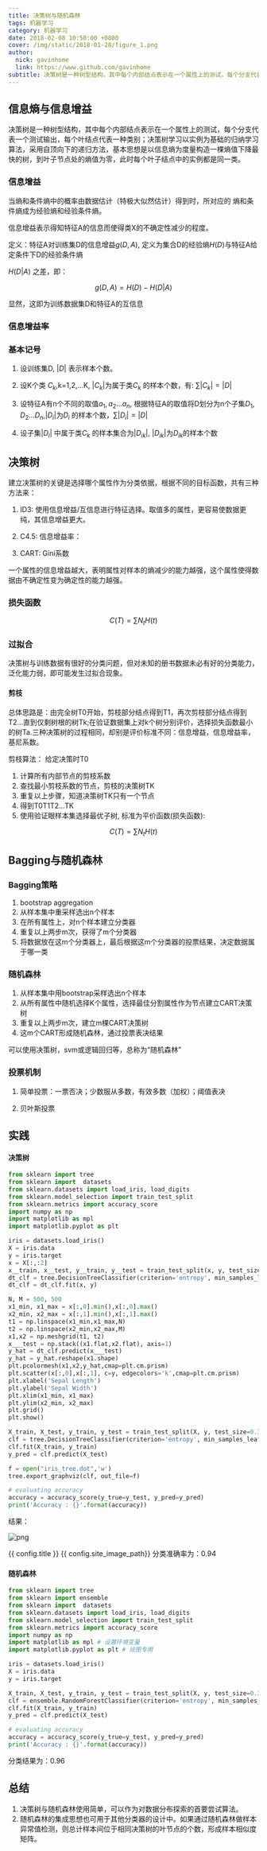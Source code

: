 ```yaml
---
title: 决策树与随机森林
tags: 机器学习
category: 机器学习
date: 2018-02-08 10:50:00 +0800
cover: /img/static/2018-01-28/figure_1.png
author: 
  nick: gavinhome
  link: https://www.github.com/gavinhome
subtitle: 决策树是一种树型结构，其中每个内部结点表示在一个属性上的测试，每个分支代表一个测试输出，每个叶结点代表一种类别；决策树学习以实例为基础的归纳学习算法，采用自顶向下的递归方法，基本思想是以信息熵为度量构造一棵熵值下降最快的树，到叶子节点处的熵值为零，此时每个叶子结点中的实例都是同一类。
---
```


## 信息熵与信息增益
决策树是一种树型结构，其中每个内部结点表示在一个属性上的测试，每个分支代表一个测试输出，每个叶结点代表一种类别；决策树学习以实例为基础的归纳学习算法，采用自顶向下的递归方法，基本思想是以信息熵为度量构造一棵熵值下降最快的树，到叶子节点处的熵值为零，此时每个叶子结点中的实例都是同一类。

### 信息增益
当熵和条件熵中的概率由数据估计（特极大似然估计）得到时，所对应的
熵和条件熵成为经验熵和经验条件熵。

信息增益表示得知特征A的信息而使得类X的不确定性减少的程度。

定义：特征A对训练集D的信息增益$g\left(D,A\right)$, 定义为集合D的经验熵$H\left(D\right)$与特征A给定条件下D的经验条件熵

$H \left( D|A \right)$
之差，即：

$$g\left(D,A\right) = H\left(D\right) - H\left(D|A\right)$$

显然，这即为训练数据集D和特征A的互信息


### 信息增益率

### 基本记号


1. 设训练集D, 
$\left| D \right|$ 表示样本个数。

2. 设K个类 $C_k$,k=1,2,...K,
$\left|C_k\right|$为属于类$C_k$
的样本个数，有: $\sum\left|C_k\right| = |D|$

3. 设特征A有n个不同的取值${a_{1},a_{2}...a_{n}}$, 
根据特征A的取值将D划分为n个子集$D_{1},D_{2}...D_{n}$,$\left|D_i\right|$为$D_i$
的样本个数，$\sum\left|D_i\right| = \left|D\right|$

4. 设子集$\left|D_i\right|$
中属于类$C_k$
的样本集合为$\left|D_{ik}\right|$, $\left|D_{ik}\right|$为$D_{ik}$的样本个数


## 决策树

建立决策树的关键是选择哪个属性作为分类依据，根据不同的目标函数，共有三种方法来：

1. ID3: 使用信息增益/互信息进行特征选择。取值多的属性，更容易使数据更纯，其信息增益更大。

2. C4.5: 信息增益率：

3. CART: Gini系数

一个属性的信息增益越大，表明属性对样本的熵减少的能力越强，这个属性使得数据由不确定性变为确定性的能力越强。

### 损失函数

$$C\left(T\right) = \sum_{} N_{t}H\left(t\right)$$

### 过拟合

决策树与训练数据有很好的分类问题，但对未知的册书数据未必有好的分类能力，泛化能力弱，即可能发生过拟合现象。

#### 剪枝 

总体思路是：由完全树T0开始，剪枝部分结点得到T1，再次剪枝部分结点得到T2...直到仅剩树根的树Tk;在验证数据集上对k个树分别评价，选择损失函数最小的树Ta.三种决策树的过程相同，却别是评价标准不同：信息增益，信息增益率，基尼系数。

剪枝算法：
给定决策时T0
1. 计算所有内部节点的剪枝系数
2. 查找最小剪枝系数的节点，剪枝的决策树TK
3. 重复以上步骤，知道决策树TK只有一个节点
4. 得到T0T1T2...TK
5. 使用验证眼样本集选择最优子树, 标准为平价函数(损失函数): 

$$C\left(T\right) = \sum_{} N_{t}H\left(t\right)$$



## Bagging与随机森林

### Bagging策略

1. bootstrap aggregation
2. 从样本集中重采样选出n个样本
3. 在所有属性上，对n个样本建立分类器
4. 重复以上两步m次，获得了m个分类器
5. 将数据放在这m个分类器上，最后根据这m个分类器的投票结果，决定数据属于哪一类

### 随机森林

1. 从样本集中用bootstrap采样选出n个样本
2. 从所有属性中随机选择K个属性，选择最佳分割属性作为节点建立CART决策树
3. 重复以上两步m次，建立m棵CART决策树
4. 这m个CART形成随机森林，通过投票表决结果

可以使用决策树，svm或逻辑回归等，总称为“随机森林”

### 投票机制

1. 简单投票：一票否决；少数服从多数，有效多数（加权）；阈值表决

2. 贝叶斯投票

## 实践

#### 决策树

```python
from sklearn import tree
from sklearn import  datasets
from sklearn.datasets import load_iris, load_digits
from sklearn.model_selection import train_test_split
from sklearn.metrics import accuracy_score
import numpy as np
import matplotlib as mpl
import matplotlib.pyplot as plt

iris = datasets.load_iris()
X = iris.data
y = iris.target
x = X[:,:2]
x__train, x__test, y__train, y__test = train_test_split(x, y, test_size=0.33)
dt_clf = tree.DecisionTreeClassifier(criterion='entropy', min_samples_leaf=3)
dt_clf = dt_clf.fit(x, y)

N, M = 500, 500
x1_min, x1_max = x[:,0].min(),x[:,0].max()
x2_min, x2_max = x[:,1].min(),x[:,1].max()
t1 = np.linspace(x1_min,x1_max,N)
t2 = np.linspace(x2_min,x2_max,M)
x1,x2 = np.meshgrid(t1, t2)
x___test = np.stack((x1.flat,x2.flat), axis=1)
y_hat = dt_clf.predict(x___test)
y_hat = y_hat.reshape(x1.shape)
plt.pcolormesh(x1,x2,y_hat,cmap=plt.cm.prism)
plt.scatter(x[:,0],x[:,1], c=y, edgecolors='k',cmap=plt.cm.prism)
plt.xlabel('Sepal Length')
plt.ylabel('Sepal Width')
plt.xlim(x1_min, x1_max)
plt.ylim(x2_min, x2_max)
plt.grid()
plt.show()

X_train, X_test, y_train, y_test = train_test_split(X, y, test_size=0.33)
clf = tree.DecisionTreeClassifier(criterion='entropy', min_samples_leaf=3)
clf.fit(X_train, y_train)
y_pred = clf.predict(X_test)

f = open("iris_tree.dot",'w')
tree.export_graphviz(clf, out_file=f)

# evaluating accuracy
accuracy = accuracy_score(y_true=y_test, y_pred=y_pred)
print('Accuracy : {}'.format(accuracy))

```
结果：

![png](/img/static/2018-01-28/figure_1.png)

{{ config.title }} {{ config.site_image_path}}
分类准确率为：0.94


#### 随机森林

```python
from sklearn import tree
from sklearn import ensemble
from sklearn import  datasets
from sklearn.datasets import load_iris, load_digits
from sklearn.model_selection import train_test_split
from sklearn.metrics import accuracy_score
import numpy as np
import matplotlib as mpl # 设置环境变量
import matplotlib.pyplot as plt # 绘图专用

iris = datasets.load_iris()
X = iris.data
y = iris.target

X_train, X_test, y_train, y_test = train_test_split(X, y, test_size=0.33)
clf = ensemble.RandomForestClassifier(criterion='entropy', min_samples_leaf=2, max_depth=10,min_samples_split=3)
clf.fit(X_train, y_train)
y_pred = clf.predict(X_test)

# evaluating accuracy
accuracy = accuracy_score(y_true=y_test, y_pred=y_pred)
print('Accuracy : {}'.format(accuracy))
```
分类结果为：0.96

## 总结

1. 决策树与随机森林使用简单，可以作为对数据分布探索的首要尝试算法。
2. 随机森林的集成思想也可用于其他分类器的设计中。如果通过随机森林做样本异常值检测，则总计样本间位于相同决策树的叶节点的个数，形成样本相似度矩阵。